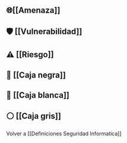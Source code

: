 ## **🌐[[Amenaza]]**
## **🛡️ [[Vulnerabilidad]]**
## ⚠️ **[[Riesgo]]**
## 🖤 **[[Caja negra]]**

## 🤍 **[[Caja blanca]]**

## ⚪ **[[Caja gris]]**

Volver a [[Definiciones Seguridad Informatica]]
